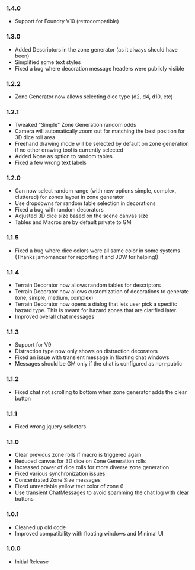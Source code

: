 ### 1.4.0
* Support for Foundry V10 (retrocompatible)

### 1.3.0
* Added Descriptors in the zone generator (as it always should have been)
* Simplified some text styles
* Fixed a bug where decoration message headers were publicly visible

### 1.2.2
* Zone Generator now allows selecting dice type (d2, d4, d10, etc)

### 1.2.1
* Tweaked "Simple" Zone Generation random odds
* Camera will automatically zoom out for matching the best position for 3D dice roll area
* Freehand drawing mode will be selected by default on zone generation if no other drawing tool is currently selected
* Added None as option to random tables
* Fixed a few wrong text labels

### 1.2.0
* Can now select random range (with new options simple, complex, cluttered) for zones layout in zone generator
* Use dropdowns for random table selection in decorations
* Fixed a bug with random decorators
* Adjusted 3D dice size based on the scene canvas size
* Tables and Macros are by default private to GM

### 1.1.5
* Fixed a bug where dice colors were all same color in some systems (Thanks jamomancer for reporting it and JDW for helping!)

### 1.1.4
* Terrain Decorator now allows random tables for descriptors
* Terrain Decorator now allows customization of decorations to generate (one, simple, medium, complex)
* Terrain Decorator now opens a dialog that lets user pick a specific hazard type. This is meant for hazard zones that are clarified later.
* Improved overall chat messages

### 1.1.3
* Support for V9
* Distraction type now only shows on distraction decorators
* Fixed an issue with transient message in floating chat windows
* Messages should be GM only if the chat is configured as non-public

### 1.1.2
* Fixed chat not scrolling to bottom when zone generator adds the clear button

### 1.1.1
* Fixed wrong jquery selectors

### 1.1.0
* Clear previous zone rolls if macro is triggered again
* Reduced canvas for 3D dice on Zone Generation rolls
* Increased power of dice rolls for more diverse zone generation
* Fixed various synchronization issues
* Concentrated Zone Size messages
* Fixed unreadable yellow text color of zone 6
* Use transient ChatMessages to avoid spamming the chat log with clear buttons

### 1.0.1
* Cleaned up old code
* Improved compatibility with floating windows and Minimal UI

### 1.0.0
* Initial Release

